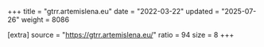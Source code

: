+++
title = "gtrr.artemislena.eu"
date = "2022-03-22"
updated = "2025-07-26"
weight = 8086

[extra]
source = "https://gtrr.artemislena.eu/"
ratio = 94
size = 8
+++
